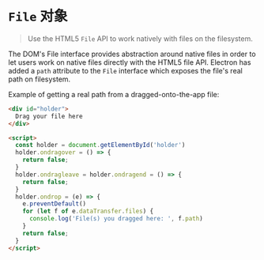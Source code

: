 # `File` 对象

> Use the HTML5 `File` API to work natively with files on the filesystem.

The DOM's File interface provides abstraction around native files in order to let users work on native files directly with the HTML5 file API. Electron has added a `path` attribute to the `File` interface which exposes the file's real path on filesystem.

Example of getting a real path from a dragged-onto-the-app file:

```html
<div id="holder">
  Drag your file here
</div>

<script>
  const holder = document.getElementById('holder')
  holder.ondragover = () => {
    return false;
  }
  holder.ondragleave = holder.ondragend = () => {
    return false;
  }
  holder.ondrop = (e) => {
    e.preventDefault()
    for (let f of e.dataTransfer.files) {
      console.log('File(s) you dragged here: ', f.path)
    }
    return false;
  }
</script>
```